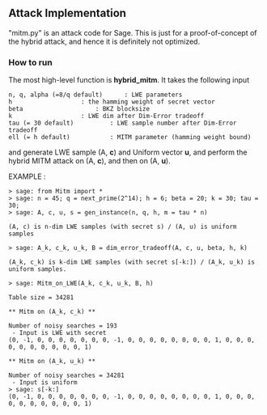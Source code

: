 ## Attack Implementation

"mitm.py" is an attack code for Sage.
This is just for a proof-of-concept of the hybrid attack, and hence it is definitely not optimized.

### How to run

The most high-level function is **hybrid_mitm**.
It takes the following input

    n, q, alpha (=8/q default) 		: LWE parameters
    h 					: the hamming weight of secret vector
    beta 					: BKZ blocksize
    k					: LWE dim after Dim-Error tradeoff
    tau (= 30 default)			: LWE sample number after Dim-Error tradeoff
    ell (= h default)			: MITM parameter (hamming weight bound)

and generate LWE sample (A, **c**) and Uniform vector **u**,
and perform the hybrid MITM attack on (A, **c**), and then on (A, **u**).
  
EXAMPLE :

    > sage: from Mitm import *
    > sage: n = 45; q = next_prime(2^14); h = 6; beta = 20; k = 30; tau = 30;
    > sage: A, c, u, s = gen_instance(n, q, h, m = tau * n)
    
    (A, c) is n-dim LWE samples (with secret s) / (A, u) is uniform samples
    
    > sage: A_k, c_k, u_k, B = dim_error_tradeoff(A, c, u, beta, h, k)
    
    (A_k, c_k) is k-dim LWE samples (with secret s[-k:]) / (A_k, u_k) is uniform samples. 
    
    > sage: Mitm_on_LWE(A_k, c_k, u_k, B, h)
    
    Table size = 34281

    ** Mitm on (A_k, c_k) ** 

    Number of noisy searches = 193
     - Input is LWE with secret
    (0, -1, 0, 0, 0, 0, 0, 0, 0, -1, 0, 0, 0, 0, 0, 0, 0, 0, 1, 0, 0, 0, 0, 0, 0, 0, 0, 0, 0, 1)

    ** Mitm on (A_k, u_k) **

    Number of noisy searches = 34281
     - Input is uniform
    > sage: s[-k:]
    (0, -1, 0, 0, 0, 0, 0, 0, 0, -1, 0, 0, 0, 0, 0, 0, 0, 0, 1, 0, 0, 0, 0, 0, 0, 0, 0, 0, 0, 1)


